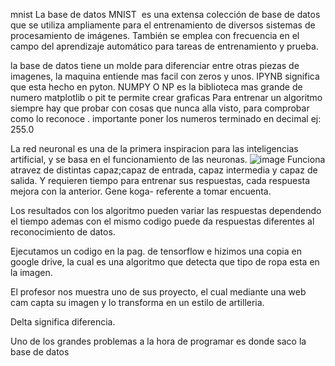 
mnist 
La base de datos MNIST ​ es una extensa colección de base de datos que se utiliza ampliamente para el entrenamiento de diversos sistemas de procesamiento de imágenes.​​ 
También se emplea con frecuencia en el campo del aprendizaje automático para tareas de entrenamiento y prueba.​

la base de datos tiene un molde para diferenciar entre otras piezas de imagenes, la maquina entiende mas facil con zeros y unos.
IPYNB significa que esta hecho en pyton.
NUMPY O NP es la biblioteca mas grande de numero
matplotlib o pit te permite crear graficas
Para entrenar un algoritmo siempre hay que probar con cosas que nunca alla visto, para comprobar como lo reconoce .
importante poner los numeros terminado en decimal ej: 255.0

La red neuronal es una de la primera inspiracion para las inteligencias artificial, y se basa en el funcionamiento de las neuronas.
![image](https://github.com/Juanitaliano/audiv027-2024-1/assets/163590978/71de45dd-c2d5-4f80-a737-308d4281f480)
Funciona atravez de distintas capaz;capaz de entrada, capaz intermedia y capaz de salida.
Y requieren tiempo para entrenar sus respuestas, cada respuesta mejora con la anterior.
Gene koga- referente a tomar encuenta.

Los resultados con los algoritmo pueden variar las respuestas dependendo el tiempo ademas con el mismo codigo puede da respuestas diferentes al reconocimiento de datos.

Ejecutamos un codigo en la pag. de tensorflow e hizimos una copia en google drive, la cual es una algoritmo que detecta que tipo de ropa esta en la imagen.

El profesor nos muestra uno de sus proyecto, el cual mediante una web cam capta su imagen y lo transforma en un estilo de artilleria.

Delta significa diferencia.

Uno de los grandes problemas a la hora de programar es donde saco la base de datos

